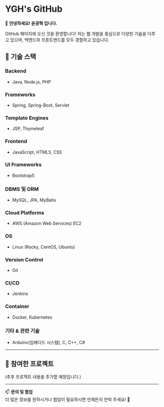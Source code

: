# YGH's GitHub

🌟 **안녕하세요! 윤광혁 입니다.**

GitHub 페이지에 오신 것을 환영합니다! 저는 웹 개발을 중심으로 다양한 기술을 다루고 있으며, 백엔드와 프론트엔드를 모두 경험하고 있습니다.

## 🔧 기술 스택

### **Backend**  
- Java, Node.js, PHP  

### **Frameworks**  
- Spring, Spring-Boot, Servlet  

### **Template Engines**  
- JSP, Thymeleaf  

### **Frontend**  
- JavaScript, HTML5, CSS  

### **UI Frameworks**  
- Bootstrap5  

### **DBMS 및 ORM**  
- MySQL, JPA, MyBatis  

### **Cloud Platforms**  
- AWS (Amazon Web Services) EC2  

### **OS**  
- Linux (Rocky, CentOS, Ubuntu)  

### **Version Control**  
- Git  

### **CI/CD**  
- Jenkins  

### **Container**  
- Docker, Kubernetes  

### **기타 & 관련 기술**  
- Arduino(임베디드 시스템), C, C++, C#  

---

## 📌 **참여한 프로젝트**

(추후 프로젝트 내용을 추가할 예정입니다.)

---

📫 **문의 및 협업**  
더 많은 정보를 원하시거나 협업이 필요하시면 언제든지 연락 주세요! 🚀
